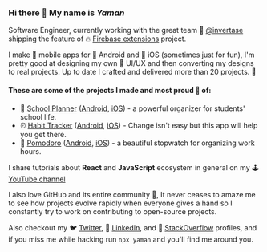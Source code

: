 ### Hi there 👋 My name is _Yaman_

Software Engineer, currently working with the great team 🐝 [@invertase](https://github.com/invertase) shipping the feature of 🔥 [Firebase extensions](https://firebase.google.com/products/extensions) project.

I make 📱 mobile apps for 🤖 Android and 🍎 iOS (sometimes just for fun), I'm pretty good at designing my own 🎨 UI/UX and then converting my designs to real projects. Up to date I crafted and delivered more than 20 projects. 🚀

#### These are some of the projects I made and most proud 🫶 of:

- 🎒 <ins>School Planner</ins> ([Android](https://play.google.com/store/apps/details?id=com.swazerlab.schoolplanner), [iOS](https://apps.apple.com/us/app/school-planner-timetable/id1520179572?platform=iphone)) - a powerful organizer for students' school life.
- ⏰ <ins>Habit Tracker</ins> ([Android](https://play.google.com/store/apps/details?id=com.swazer.habittracker), [iOS](https://apps.apple.com/us/app/habit-tracker-focus/id1552899398?platform=iphone)) - Change isn't easy but this app will help you get there.
- 🍅 <ins>Pomodoro</ins> ([Android](https://play.google.com/store/apps/details?id=com.swazer.timetracker), [iOS](https://apps.apple.com/us/app/time-tracker-pomodoro/id1615384208?platform=iphone)) - a beautiful stopwatch for organizing work hours.

I share tutorials about **React** and **JavaScript** ecosystem in general on my 🕹 [YouTube channel](https://www.youtube.com/channel/UCLR1815BrF78UoTnFFaLZOw)

I also love GitHub and its entire community 🥰, It never ceases to amaze me to see how projects evolve rapidly when everyone gives a hand so I constantly try to work on contributing to open-source projects.

Also checkout my 🐦 [Twitter](https://twitter.com/yamankatby), 🔗 [LinkedIn](https://www.linkedin.com/in/yamankatby), and 💬 [StackOverflow](https://stackoverflow.com/users/10278150/yaman-katby) profiles, and if you miss me while hacking run `npx yaman` and you'll find me around you.

<!-- [tr (Türkçe)](https://github.com/yamankatby/yamankatby) · [ar (عربي)](https://github.com/yamankatby/yamankatby) -->

<!--
**yamankatby/yamankatby** is a ✨ _special_ ✨ repository because its `README.md` (this file) appears on your GitHub profile.

Here are some ideas to get you started:

- 🔭 I’m currently working on ...
- 🌱 I’m currently learning ...
- 👯 I’m looking to collaborate on ...
- 🤔 I’m looking for help with ...
- 💬 Ask me about ...
- 📫 How to reach me: ...
- 😄 Pronouns: ...
- ⚡ Fun fact: ...
-->


